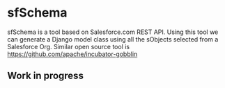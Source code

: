 # sfSchema

sfSchema is a tool based on Salesforce.com REST API. Using this tool we can generate a Django model class using all the sObjects selected from a Salesforce Org.
Similar open source tool is https://github.com/apache/incubator-gobblin

## Work in progress